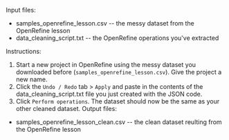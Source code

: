 Input files:
- samples_openrefine_lesson.csv -- the messy dataset from the OpenRefine lesson 
- data_cleaning_script.txt -- the OpenRefine operations you've extracted

Instructions:
1. Start a new project in OpenRefine using the messy dataset you downloaded before (`samples_openrefine_lesson.csv`). Give the project a new name.
3. Click the `Undo / Redo` tab > `Apply` and paste in the contents of the data_cleaning_script.txt file you just created with the JSON code.
4. Click `Perform operations`. The dataset should now be the same as your other cleaned dataset.
Output files:
- samples_openrefine_lesson_clean.csv -- the clean dataset reulting from the OpenRefine lesson
